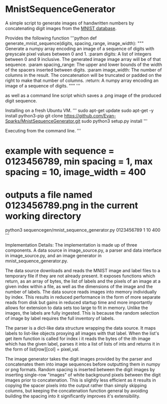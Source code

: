 # MnistSequenceGenerator

A simple script to generate images of handwritten numbers by concatenating digit images from the [MNIST database](http://yann.lecun.com/exdb/mnist/).

Provides the following function
'''python
def generate_mnist_sequence(digits, spacing_range, image_width):
    """
    Generate a numpy array encoding an image of a sequence of digits with greyscale pixel values between 0 and 1.
    :param digits: A list of integers between 0 and 9 inclusive. The generated image image array will be of that
    sequence.
    :param spacing_range: The upper and lower bounds of the width of the spacers inserted between digits.
    :param image_width: The number of columns in the result.  The concatenation will be truncated or padded on the right
    to make that number of columns.
    :return: A numpy array encoding an image of a sequence of digits.
    """
'''

as well as a command line script which saves a .png image of the produced digit sequence.

Installing on a fresh Ubuntu VM.
'''
sudo apt-get update
sudo apt-get -y install python3-pip
git clone https://github.com/Evan-Sparks/MnistSequenceGenerator.git
sudo python3 setup.py install
'''

Executing from the command line.
'''
# example with sequence = 0123456789, min spacing = 1, max spacing = 10, image_width = 400
# outputs a file named 0123456789.png in the current working directory
python3 sequencegen/mnist_sequence_generator.py 0123456789 1 10 400
'''

Implementation Details:
The implementation is made up of three components. A data source in image_source.py, a parser and data interface in
image_source.py, and an image generator in mnist_sequence_generator.py.

The data source downloads and reads the MNIST image and label files to a temporary file if they are not already present.
It exposes functions which return, as an array of bytes, the list of labels and the pixels of an image at a given index
within a file, as well as the dimensions of the image and the number of labels.  The data source reads images into
memory individually by index.  This results in reduced performance in the form of more separate reads from disk but
gains in reduced startup time and more importantly allows for extension to data sets too large to fit in memory.
Unlike the images, the labels are fully ingested.  This is because the random selection of image by label requires the
full inventory of labels.

The parser is a dict-like data structure wrapping the data source.  It maps labels to list-like objects proxying all
images with that label.  When the list's get item function is called for index i it reads the bytes of the ith image
which has the given label, parses it into a list of lists of ints and returns it in the form of
list[row][col] = pixel_val.

The image generator takes the digit images provided by the parser and concatenates them into image sequences before
outputting them in numpy or png formats.  Random spacing is inserted between the digit images by inserting single-row
"images" of white background pixels between the digit images prior to concatenation.  This is slightly less efficient
as it results in copying the spacer pixels into the output rather than simply skipping columns, but keeping the
concatenation function general by avoiding building the spacing into it significantly improves it's extensibility.